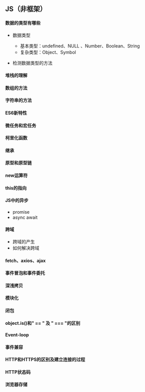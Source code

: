 ## JS（非框架）

#### 数据的类型有哪些

- 数据类型	
  - 基本类型：undefined、NULL 、Number、Boolean、String
  - 复杂类型：Object、Symbol

- 检测数据类型的方法


#### 堆栈的理解

#### 数组的方法

#### 字符串的方法

#### ES6新特性

#### 微任务和宏任务

#### 柯里化函数

#### 继承

#### 原型和原型链

#### new运算符

#### this的指向

#### JS中的异步

- promise
- async await

#### 跨域

- 跨域的产生
- 如何解决跨域

#### fetch、axios、ajax

#### 事件冒泡和事件委托

#### 深浅拷贝

#### 模块化

#### 闭包

#### object.is()和" == " 及 " === "的区别

#### Event-loop

#### 事件兼容

#### HTTP和HTTPS的区别及建立连接的过程

#### HTTP状态码

#### 浏览器存储